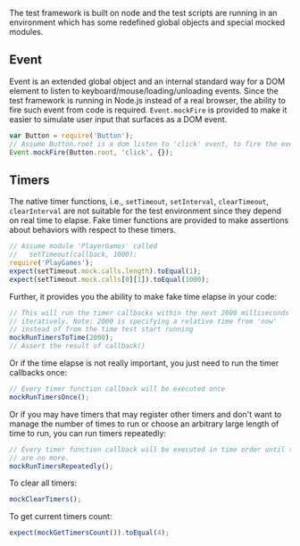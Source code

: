 The test framework is built on node and the test scripts are running in an environment which has some redefined global objects and special mocked modules.

Event
-----

Event is an extended global object and an internal standard way for a DOM element to listen to keyboard/mouse/loading/unloading events. Since the test framework is running in Node.js instead of a real browser, the ability to fire such event from code is required. `Event.mockFire` is provided to make it easier to simulate user input that surfaces as a DOM event.

```javascript
var Button = require('Button');
// Assume Button.root is a dom listen to 'click' event, to fire the event:
Event.mockFire(Button.root, 'click', {});
```

Timers
------

The native timer functions, i.e., `setTimeout`, `setInterval`, `clearTimeout`, `clearInterval` are not suitable for the test environment since they depend on real time to elapse. Fake timer functions are provided to make assertions about behaviors with respect to these timers.

```javascript
// Assume module 'PlayerGames' called
//   setTimeout(callback, 1000);
require('PlayGames');
expect(setTimeout.mock.calls.length).toEqual(1);
expect(setTimeout.mock.calls[0][1]).toEqual(1000);
```

Further, it provides you the ability to make fake time elapse in your code:
```javascript
// This will run the timer callbacks within the next 2000 milliseconds 
// iteratively. Note: 2000 is specifying a relative time from 'now' 
// instead of from the time test start running
mockRunTimersToTime(2000);
// Assert the result of callback()
```

Or if the time elapse is not really important, you just need to run the timer callbacks once:
```javascript
// Every timer function callback will be executed once
mockRunTimersOnce();
```

Or if you may have timers that may register other timers and don't want to manage the number of times to run or choose an arbitrary large length of time to run, you can run timers repeatedly:
```javascript
// Every timer function callback will be executed in time order until there
// are no more.
mockRunTimersRepeatedly();
```

To clear all timers:
```javascript
mockClearTimers();
```

To get current timers count:
```javascript
expect(mockGetTimersCount()).toEqual(4);
```
